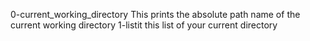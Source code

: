 0-current_working_directory This prints the absolute path name of the current working directory
1-listit this  list of your current directory
